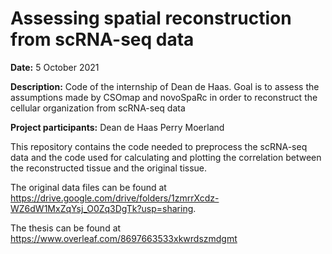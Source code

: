 # Assessing spatial reconstruction from scRNA-seq data

**Date:** 5 October 2021

**Description:**
Code of the internship of Dean de Haas. Goal is to assess the assumptions made by CSOmap and novoSpaRc in order to reconstruct the cellular organization from scRNA-seq data

**Project participants:**
Dean de Haas
Perry Moerland

This repository contains the code needed to preprocess the scRNA-seq data and the code used for calculating and plotting the correlation between the reconstructed tissue and the original tissue.

The original data files can be found at https://drive.google.com/drive/folders/1zmrrXcdz-WZ6dW1MxZqYsj_O0Zq3DgTk?usp=sharing. 

The thesis can be found at https://www.overleaf.com/8697663533xkwrdszmdgmt



